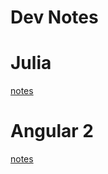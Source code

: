 Dev Notes
=========

# Julia

[notes](../blob/master/julia-notes/julia.ipynb)

# Angular 2

[notes](../blob/master/angular2-beta-notes/angular2.md)
